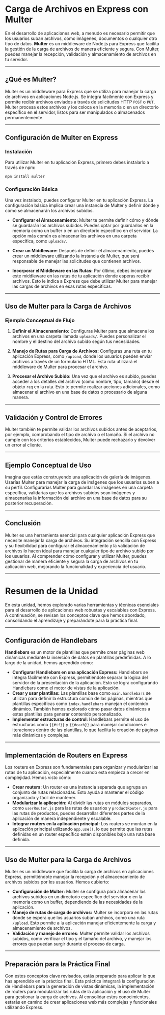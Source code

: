 # Carga de Archivos en Express con Multer

En el desarrollo de aplicaciones web, a menudo es necesario permitir que los usuarios suban archivos, como imágenes, documentos o cualquier otro tipo de datos. **Multer** es un middleware de Node.js para Express que facilita la gestión de la carga de archivos de manera eficiente y segura. Con Multer, puedes manejar la recepción, validación y almacenamiento de archivos en tu servidor.

---

## ¿Qué es Multer?

Multer es un middleware para Express que se utiliza para manejar la carga de archivos en aplicaciones Node.js. Se integra fácilmente con Express y permite recibir archivos enviados a través de solicitudes HTTP `POST` o `PUT`. Multer procesa estos archivos y los coloca en la memoria o en un directorio específico en el servidor, listos para ser manipulados o almacenados permanentemente.

---

## Configuración de Multer en Express

### Instalación

Para utilizar Multer en tu aplicación Express, primero debes instalarlo a través de npm:

```bash
npm install multer
```

### Configuración Básica

Una vez instalado, puedes configurar Multer en tu aplicación Express. La configuración básica implica crear una instancia de Multer y definir dónde y cómo se almacenarán los archivos subidos.

- **Configurar el Almacenamiento:** Multer te permite definir cómo y dónde se guardarán los archivos subidos. Puedes optar por guardarlos en la memoria como un buffer o en un directorio específico en el servidor. La opción más común es almacenar los archivos en una carpeta específica, como `uploads/`.

- **Crear un Middleware:** Después de definir el almacenamiento, puedes crear un middleware utilizando la instancia de Multer, que será responsable de manejar las solicitudes que contienen archivos.

- **Incorporar el Middleware en las Rutas:** Por último, debes incorporar este middleware en las rutas de tu aplicación donde esperas recibir archivos. Esto le indica a Express que debe utilizar Multer para manejar las cargas de archivos en esas rutas específicas.

---

## Uso de Multer para la Carga de Archivos

### Ejemplo Conceptual de Flujo

1. **Definir el Almacenamiento:** Configuras Multer para que almacene los archivos en una carpeta llamada `uploads/`. Puedes personalizar el nombre y el destino del archivo subido según tus necesidades.

2. **Manejo de Rutas para Carga de Archivos:** Configuras una ruta en tu aplicación Express, como `/upload`, donde los usuarios pueden enviar archivos a través de un formulario HTML. Esta ruta utilizará el middleware de Multer para procesar el archivo.

3. **Procesar el Archivo Subido:** Una vez que el archivo es subido, puedes acceder a los detalles del archivo (como nombre, tipo, tamaño) desde el objeto `req` en la ruta. Esto te permite realizar acciones adicionales, como almacenar el archivo en una base de datos o procesarlo de alguna manera.

---

## Validación y Control de Errores

Multer también te permite validar los archivos subidos antes de aceptarlos, por ejemplo, comprobando el tipo de archivo o el tamaño. Si el archivo no cumple con los criterios establecidos, Multer puede rechazarlo y devolver un error al cliente.

---

## Ejemplo Conceptual de Uso

Imagina que estás construyendo una aplicación de galería de imágenes. Usarías Multer para manejar la carga de imágenes que los usuarios suben a su perfil. Configurarías Multer para guardar las imágenes en una carpeta específica, validarías que los archivos subidos sean imágenes y almacenarías la información del archivo en una base de datos para su posterior recuperación.

---

## Conclusión

Multer es una herramienta esencial para cualquier aplicación Express que necesite manejar la carga de archivos. Su integración sencilla con Express y su flexibilidad para configurar el almacenamiento y la validación de archivos lo hacen ideal para manejar cualquier tipo de archivo subido por los usuarios. Al comprender cómo configurar y utilizar Multer, puedes gestionar de manera eficiente y segura la carga de archivos en tu aplicación web, mejorando la funcionalidad y experiencia del usuario.

---

# Resumen de la Unidad

En esta unidad, hemos explorado varias herramientas y técnicas esenciales para el desarrollo de aplicaciones web robustas y escalables con Express. A continuación, se revisan los conceptos clave que hemos abordado, consolidando el aprendizaje y preparándote para la práctica final.

---

## Configuración de Handlebars

**Handlebars** es un motor de plantillas que permite crear páginas web dinámicas mediante la inserción de datos en plantillas predefinidas. A lo largo de la unidad, hemos aprendido cómo:

- **Configurar Handlebars en una aplicación Express:** Handlebars se integra fácilmente con Express, permitiéndote separar la lógica del servidor de la presentación de la aplicación. Esto se logra configurando Handlebars como el motor de vistas de la aplicación.
- **Crear y usar plantillas:** Las plantillas base como `main.handlebars` se utilizan para definir la estructura común de las páginas, mientras que plantillas específicas como `index.handlebars` manejan el contenido dinámico. También hemos explorado cómo pasar datos dinámicos a estas plantillas para generar contenido personalizado.
- **Implementar estructuras de control:** Handlebars permite el uso de estructuras como `{{#if}}` y `{{#each}}` para manejar condiciones e iteraciones dentro de las plantillas, lo que facilita la creación de páginas más dinámicas y complejas.

---

## Implementación de Routers en Express

Los routers en Express son fundamentales para organizar y modularizar las rutas de tu aplicación, especialmente cuando esta empieza a crecer en complejidad. Hemos visto cómo:

- **Crear routers:** Un router es una instancia separada que agrupa un conjunto de rutas relacionadas. Esto ayuda a mantener el código organizado y fácil de mantener.
- **Modularizar la aplicación:** Al dividir las rutas en módulos separados, como `userRouter.js` para las rutas de usuarios y `productRouter.js` para las rutas de productos, puedes desarrollar diferentes partes de la aplicación de manera independiente y escalable.
- **Integrar routers en la aplicación principal:** Los routers se montan en la aplicación principal utilizando `app.use()`, lo que permite que las rutas definidas en un router específico estén disponibles bajo una ruta base definida.

---

## Uso de Multer para la Carga de Archivos

Multer es un middleware que facilita la carga de archivos en aplicaciones Express, permitiéndote manejar la recepción y el almacenamiento de archivos subidos por los usuarios. Hemos cubierto:

- **Configuración de Multer:** Multer se configura para almacenar los archivos subidos en un directorio específico del servidor o en la memoria como un buffer, dependiendo de las necesidades de la aplicación.
- **Manejo de rutas de carga de archivos:** Multer se incorpora en las rutas donde se espera que los usuarios suban archivos, como una ruta `/upload`. Esto permite a la aplicación manejar eficientemente la carga y almacenamiento de archivos.
- **Validación y manejo de errores:** Multer permite validar los archivos subidos, como verificar el tipo y el tamaño del archivo, y manejar los errores que puedan surgir durante el proceso de carga.

---

## Preparación para la Práctica Final

Con estos conceptos clave revisados, estás preparado para aplicar lo que has aprendido en la práctica final. Esta práctica integrará la configuración de Handlebars para la generación de vistas dinámicas, la implementación de routers para modularizar las rutas de la aplicación y el uso de Multer para gestionar la carga de archivos. Al consolidar estos conocimientos, estarás en camino de crear aplicaciones web más complejas y funcionales utilizando Express.
